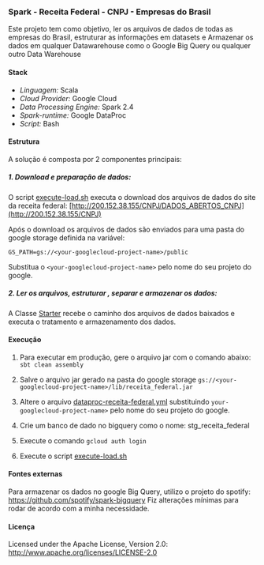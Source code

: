 ### Spark - Receita Federal - CNPJ - Empresas do Brasil

Este projeto tem como objetivo, ler os arquivos de dados de todas as empresas do Brasil, estruturar as informações em datasets e Armazenar os dados em qualquer Datawarehouse como o Google Big Query ou qualquer outro Data Warehouse

#### Stack
* *Linguagem:* Scala
* *Cloud Provider:* Google Cloud
* *Data Processing Engine:* Spark 2.4
* *Spark-runtime:* Google DataProc
* *Script:* Bash

#### Estrutura

A solução é composta por 2 componentes principais:

##### 1. Download e preparação de dados:
O script [execute-load.sh](bin/execute-load.sh) executa o download dos arquivos de dados do site da receita federal: [http://200.152.38.155/CNPJ/DADOS_ABERTOS_CNPJ](http://200.152.38.155/CNPJ)
  
Após o download os arquivos de dados são enviados para uma pasta do google storage definida na variável:

`GS_PATH=gs://<your-googlecloud-project-name>/public `

Substitua o `<your-googlecloud-project-name>` pelo nome do seu projeto do google.

##### 2. Ler os arquivos, estruturar , separar e armazenar os dados:

A Classe [Starter](src/main/scala/br/com/bruno/data/ingestion/receitafederal/Starter.scala) recebe o caminho dos arquivos de dados baixados e executa o tratamento e armazenamento dos dados.

#### Execução
1. Para executar em produção, gere o arquivo jar com o comando abaixo:
` sbt clean assembly`

2. Salve o arquivo jar gerado na pasta do google storage `gs://<your-googlecloud-project-name>/lib/receita_federal.jar`

3. Altere o arquivo [dataproc-receita-federal.yml](workflows/dataproc-receita-federal.yml) substituindo `your-googlecloud-project-name>` pelo nome do seu projeto do google.

4. Crie um banco de dado no bigquery como o nome: stg_receita_federal

5. Execute o comando `gcloud auth login`

6. Execute o script [execute-load.sh](bin/execute-load.sh)

#### Fontes externas

Para armazenar os dados no google Big Query, utilizo o projeto do spotify: https://github.com/spotify/spark-bigquery
Fiz alterações mínimas para rodar de acordo com a minha necessidade.

#### Licença

Licensed under the Apache License, Version 2.0: http://www.apache.org/licenses/LICENSE-2.0




